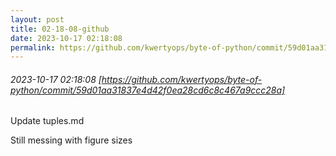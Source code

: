 ```yaml
---
layout: post
title: 02-18-08-github
date: 2023-10-17 02:18:08
permalink: https://github.com/kwertyops/byte-of-python/commit/59d01aa31837e4d42f0ea28cd6c8c467a9ccc28a
---
```


###### 2023-10-17 02:18:08 [https://github.com/kwertyops/byte-of-python/commit/59d01aa31837e4d42f0ea28cd6c8c467a9ccc28a]
Update tuples.md

Still messing with figure sizes
